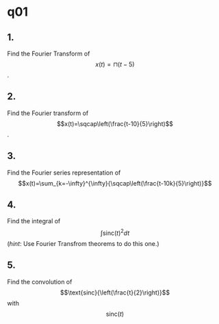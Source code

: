 # q01

## 1.
Find the Fourier Transform of $$x(t)=\sqcap(t-5)$$. 


## 2.
Find the Fourier transform of $$x(t)=\sqcap\left(\frac{t-10}{5}\right)$$.

## 3.
Find the Fourier series representation of $$x(t)=\sum_{k=-\infty}^{\infty}{\sqcap\left(\frac{t-10k}{5}\right)}$$

## 4.
Find the integral of $$\int\text{sinc}(t)^2dt$$ (*hint*: Use Fourier Transfrom theorems to do this one.)

## 5. 
Find the convolution of $$\text{sinc}{\left(\frac{t}{2}\right)}$$ with $$\text{sinc}{(t)}$$ 